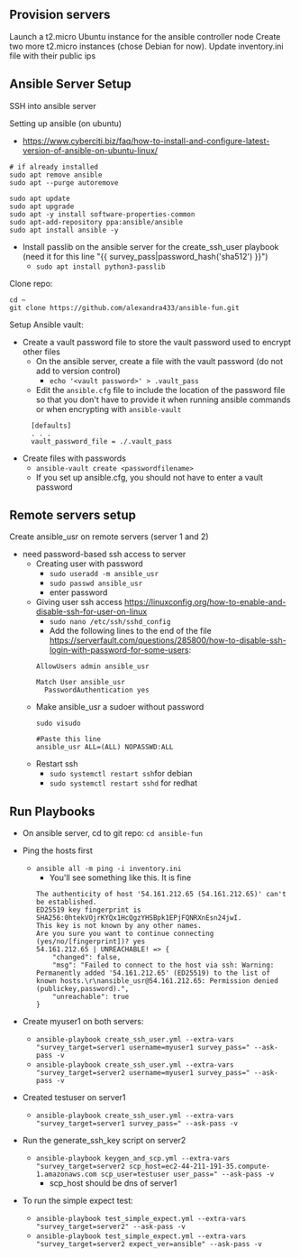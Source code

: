 **Provision servers**
----------------------------
Launch a t2.micro Ubuntu instance for the ansible controller node
Create two more t2.micro instances (chose Debian for now). Update inventory.ini file with their public ips


**Ansible Server Setup**
----------------------------
SSH into ansible server

Setting up ansible (on ubuntu)
- https://www.cyberciti.biz/faq/how-to-install-and-configure-latest-version-of-ansible-on-ubuntu-linux/
```
# if already installed
sudo apt remove ansible
sudo apt --purge autoremove

sudo apt update
sudo apt upgrade
sudo apt -y install software-properties-common
sudo apt-add-repository ppa:ansible/ansible
sudo apt install ansible -y
```

- Install passlib on the ansible server for the create_ssh_user playbook (need it for this line "{{ survey_pass|password_hash('sha512') }}")
  - `sudo apt install python3-passlib`

Clone repo:
```
cd ~
git clone https://github.com/alexandra433/ansible-fun.git
```

Setup Ansible vault:
- Create a vault password file to store the vault password used to encrypt other files
  - On the ansible server, create a file with the vault password (do not add to version control)
    - `echo '<vault password>' > .vault_pass`
  - Edit the `ansible.cfg` file to include the location of the password file so that you don't have to provide it when running ansible commands or when encrypting with `ansible-vault `
  ```
    [defaults]
    . . .
    vault_password_file = ./.vault_pass
  ```
- Create files with passwords
  - `ansible-vault create <passwordfilename>`
  - If you set up ansible.cfg, you should not have to enter a vault password

**Remote servers setup**
-------------------------
Create ansible_usr on remote servers (server 1 and 2)
- need password-based ssh access to server
  - Creating user with password
    - `sudo useradd -m ansible_usr`
    - `sudo passwd ansible_usr`
    - enter password
  - Giving user ssh access https://linuxconfig.org/how-to-enable-and-disable-ssh-for-user-on-linux
    - `sudo nano /etc/ssh/sshd_config`
    - Add the following lines to the end of the file https://serverfault.com/questions/285800/how-to-disable-ssh-login-with-password-for-some-users:
    ```
    AllowUsers admin ansible_usr

    Match User ansible_usr
      PasswordAuthentication yes
    ```
  - Make ansible_usr a sudoer without password
    ```
    sudo visudo

    #Paste this line
    ansible_usr ALL=(ALL) NOPASSWD:ALL
    ```
  - Restart ssh
    - `sudo systemctl restart ssh`for debian
    - `sudo systemctl restart sshd` for redhat

**Run Playbooks**
-------------------------
- On ansible server, cd to git repo: `cd ansible-fun`
- Ping the hosts first
  - `ansible all -m ping -i inventory.ini`
    - You'll see something like this. It is fine
    ```
    The authenticity of host '54.161.212.65 (54.161.212.65)' can't be established.
    ED25519 key fingerprint is SHA256:0htekVOjrKYQx1HcQgzYHSBpk1EPjFQNRXnEsn24jwI.
    This key is not known by any other names.
    Are you sure you want to continue connecting (yes/no/[fingerprint])? yes
    54.161.212.65 | UNREACHABLE! => {
        "changed": false,
        "msg": "Failed to connect to the host via ssh: Warning: Permanently added '54.161.212.65' (ED25519) to the list of known hosts.\r\nansible_usr@54.161.212.65: Permission denied (publickey,password).",
        "unreachable": true
    }
    ```
- Create myuser1 on both servers:
  - `ansible-playbook create_ssh_user.yml --extra-vars "survey_target=server1 username=myuser1 survey_pass=" --ask-pass -v`
  - `ansible-playbook create_ssh_user.yml --extra-vars "survey_target=server2 username=myuser1 survey_pass=" --ask-pass -v`
- Created testuser on server1
  - `ansible-playbook create_ssh_user.yml --extra-vars "survey_target=server1 survey_pass=" --ask-pass -v`
- Run the generate_ssh_key script on server2
  - `ansible-playbook keygen_and_scp.yml --extra-vars "survey_target=server2 scp_host=ec2-44-211-191-35.compute-1.amazonaws.com scp_user=testuser user_pass=" --ask-pass -v`
    - scp_host should be dns of server1

- To run the simple expect test:
  - `ansible-playbook test_simple_expect.yml --extra-vars "survey_target=server2" --ask-pass -v`
  - `ansible-playbook test_simple_expect.yml --extra-vars "survey_target=server2 expect_ver=ansible" --ask-pass -v`

